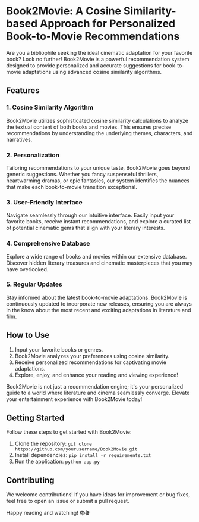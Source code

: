 # Book2Movie: A Cosine Similarity-based Approach for Personalized Book-to-Movie Recommendations

Are you a bibliophile seeking the ideal cinematic adaptation for your favorite book? Look no further! Book2Movie is a powerful recommendation system designed to provide personalized and accurate suggestions for book-to-movie adaptations using advanced cosine similarity algorithms.

## Features

### 1. Cosine Similarity Algorithm

Book2Movie utilizes sophisticated cosine similarity calculations to analyze the textual content of both books and movies. This ensures precise recommendations by understanding the underlying themes, characters, and narratives.

### 2. Personalization

Tailoring recommendations to your unique taste, Book2Movie goes beyond generic suggestions. Whether you fancy suspenseful thrillers, heartwarming dramas, or epic fantasies, our system identifies the nuances that make each book-to-movie transition exceptional.

### 3. User-Friendly Interface

Navigate seamlessly through our intuitive interface. Easily input your favorite books, receive instant recommendations, and explore a curated list of potential cinematic gems that align with your literary interests.

### 4. Comprehensive Database

Explore a wide range of books and movies within our extensive database. Discover hidden literary treasures and cinematic masterpieces that you may have overlooked.

### 5. Regular Updates

Stay informed about the latest book-to-movie adaptations. Book2Movie is continuously updated to incorporate new releases, ensuring you are always in the know about the most recent and exciting adaptations in literature and film.

## How to Use

1. Input your favorite books or genres.
2. Book2Movie analyzes your preferences using cosine similarity.
3. Receive personalized recommendations for captivating movie adaptations.
4. Explore, enjoy, and enhance your reading and viewing experience!

Book2Movie is not just a recommendation engine; it's your personalized guide to a world where literature and cinema seamlessly converge. Elevate your entertainment experience with Book2Movie today!

## Getting Started

Follow these steps to get started with Book2Movie:

1. Clone the repository: `git clone https://github.com/yourusername/Book2Movie.git`
2. Install dependencies: `pip install -r requirements.txt`
3. Run the application: `python app.py`

## Contributing

We welcome contributions! If you have ideas for improvement or bug fixes, feel free to open an issue or submit a pull request.

Happy reading and watching! 📚🎬
